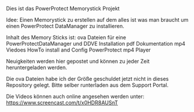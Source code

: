 Dies ist das PowerProtect Memorystick Projekt

Idee: Einen Memorystick zu erstellen auf dem alles ist was man braucht um einen PowerProtect DataManager zu installieren.

Inhalt des Memory Sticks ist:
ova Dateien für eine PowerProtectDataManager und DDVE Installation
pdf Dokumentation
mp4 Viedoes HowTo install and Config PowerProtect
mp4 Player

Neuigkeiten werden hier gepostet und können zu jeder Zeit heruntergeladen werden.

Die ova Dateien habe ich der Größe geschuldet jetzt nicht in dieses Repository gelegt. Bitte selber runterladen aus dem Support Portal.

Die Videos können auch online angesehen werden unter:
https://www.screencast.com/t/x0HDR8AUSnT
